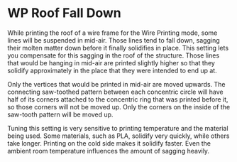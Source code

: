 WP Roof Fall Down
====
While printing the roof of a wire frame for the Wire Printing mode, some lines will be suspended in mid-air. Those lines tend to fall down, sagging their molten matter down before it finally solidifies in place. This setting lets you compensate for this sagging in the roof of the structure. Those lines that would be hanging in mid-air are printed slightly higher so that they solidify approximately in the place that they were intended to end up at.

Only the vertices that would be printed in mid-air are moved upwards. The connecting saw-toothed pattern between each concentric circle will have half of its corners attached to the concentric ring that was printed before it, so those corners will not be moved up. Only the corners on the inside of the saw-tooth pattern will be moved up.

Tuning this setting is very sensitive to printing temperature and the material being used. Some materials, such as PLA, solidify very quickly, while others take longer. Printing on the cold side makes it solidify faster. Even the ambient room temperature influences the amount of sagging heavily.